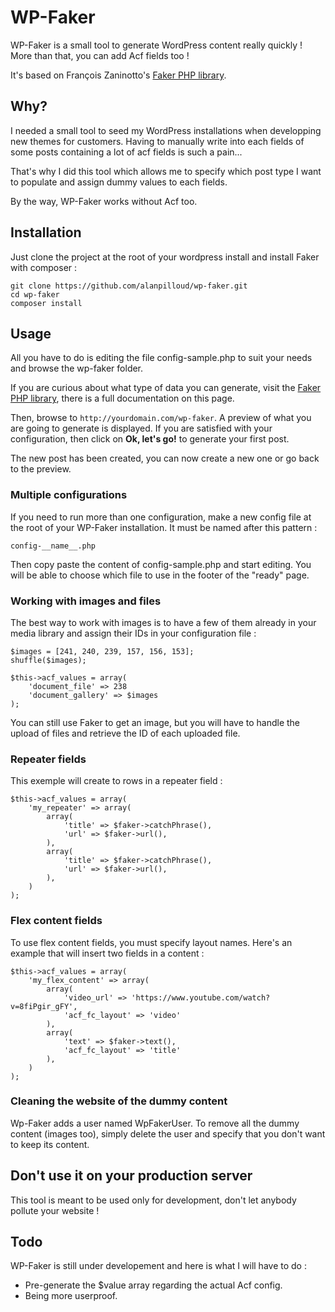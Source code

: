 # WP-Faker

WP-Faker is a small tool to generate WordPress content really quickly ! More than that, you can add Acf fields too !

It's based on François Zaninotto's [Faker PHP library](https://github.com/fzaninotto/Faker).

## Why?

I needed a small tool to seed my WordPress installations when developping new themes for customers. Having to manually write into each fields of some posts containing a lot of acf fields is such a pain...

That's why I did this tool which allows me to specify which post type I want to populate and assign dummy values to each fields.

By the way, WP-Faker works without Acf too.

## Installation

Just clone the project at the root of your wordpress install and install Faker with composer :

```
git clone https://github.com/alanpilloud/wp-faker.git
cd wp-faker
composer install
```

## Usage

All you have to do is editing the file config-sample.php to suit your needs and browse the wp-faker folder.

If you are curious about what type of data you can generate, visit the [Faker PHP library](https://github.com/fzaninotto/Faker), there is a full documentation on this page.

Then, browse to `http://yourdomain.com/wp-faker`. A preview of what you are going to generate is displayed. If you are satisfied with your configuration, then click on __Ok, let's go!__ to generate your first post.

The new post has been created, you can now create a new one or go back to the preview.

### Multiple configurations

If you need to run more than one configuration, make a new config file at the root
of your WP-Faker installation. It must be named after this pattern :

```
config-__name__.php
```

Then copy paste the content of config-sample.php and start editing. You will be able
to choose which file to use in the footer of the "ready" page.

### Working with images and files

The best way to work with images is to have a few of them already in your media library and assign their IDs in your configuration file :

```
$images = [241, 240, 239, 157, 156, 153];
shuffle($images);

$this->acf_values = array(
    'document_file' => 238
    'document_gallery' => $images
);

```

You can still use Faker to get an image, but you will have to handle the upload of files and retrieve the ID of each uploaded file.

### Repeater fields

This exemple will create to rows in a repeater field :

```
$this->acf_values = array(
    'my_repeater' => array(
        array(
            'title' => $faker->catchPhrase(),
            'url' => $faker->url(),
        ),
        array(
            'title' => $faker->catchPhrase(),
            'url' => $faker->url(),
        ),
    )
);
```

### Flex content fields

To use flex content fields, you must specify layout names. Here's an example that will insert two fields in a content :

```
$this->acf_values = array(
    'my_flex_content' => array(
        array(
            'video_url' => 'https://www.youtube.com/watch?v=8fiPgir_gFY',
            'acf_fc_layout' => 'video'
        ),
        array(
            'text' => $faker->text(),
            'acf_fc_layout' => 'title'
        ),
    )
);
```

### Cleaning the website of the dummy content

Wp-Faker adds a user named WpFakerUser. To remove all the dummy content (images too), simply delete the user and specify that you don't want to keep its content.

## Don't use it on your production server

This tool is meant to be used only for development, don't let anybody pollute your website !

## Todo
WP-Faker is still under developement and here is what I will have to do :
 - Pre-generate the $value array regarding the actual Acf config.
 - Being more userproof.
